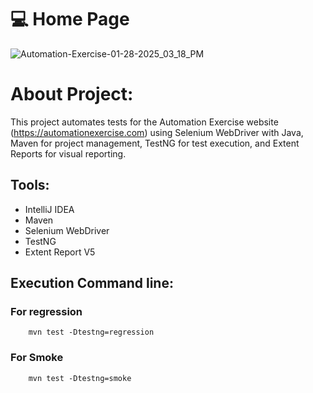 # 💻 Home Page
![Automation-Exercise-01-28-2025_03_18_PM](https://github.com/user-attachments/assets/96ae0b57-fcbc-451a-9e8b-acc71599c58c)


# About Project:

This project automates tests for the Automation Exercise website (https://automationexercise.com) 
using Selenium WebDriver with Java, Maven for project management, TestNG for test execution, and Extent Reports for visual reporting.

## Tools:
- IntelliJ IDEA
- Maven
- Selenium WebDriver
- TestNG
- Extent Report V5

## Execution Command line:
### For regression
        mvn test -Dtestng=regression
### For Smoke
        mvn test -Dtestng=smoke

